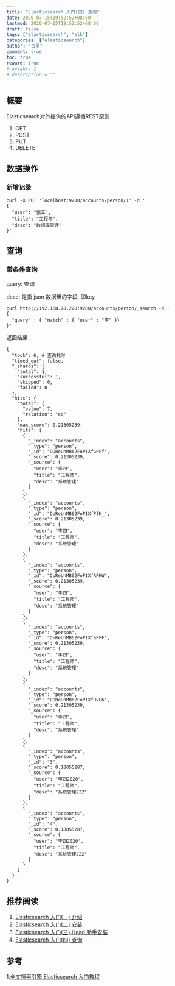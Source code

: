 ```yaml
---
title: "Elasticsearch 入门(四) 查询"
date: 2020-07-15T19:52:52+08:00
lastmod: 2020-07-15T19:52:52+08:00
draft: false
tags: ["elasticsearch", "elk"]
categories: ["elasticsearch"]
author: "百里"
comment: true
toc: true
reward: true
# weight: 1
# description = ""
---
```


## 概要

Elasticsearch对外提供的API遵循REST原则

1. GET
2. POST
3. PUT
4. DELETE

## 数据操作

### 新增记录

```
curl -X PUT 'localhost:9200/accounts/person/1' -d '
{
  "user": "张三",
  "title": "工程师",
  "desc": "数据库管理"
}' 
```
## 查询
### 带条件查询

query: 查询

desc: 是指 json 数据里的字段, 即key

```
curl http://192.168.70.220:9200/accounts/person/_search -d '
{
  "query" : { "match" : { "user" : "李" }}
}'
```

返回结果

```
{
  "took": 6, # 查询耗时
  "timed_out": false,
  "_shards": {
    "total": 1,
    "successful": 1,
    "skipped": 0,
    "failed": 0
  },
  "hits": {
    "total": {
      "value": 7,
      "relation": "eq"
    },
    "max_score": 0.21305239,
    "hits": [
      {
        "_index": "accounts",
        "_type": "person",
        "_id": "DOReUnMB62FoPIXfGPFf",
        "_score": 0.21305239,
        "_source": {
          "user": "李四",
          "title": "工程师",
          "desc": "系统管理"
        }
      },
      {
        "_index": "accounts",
        "_type": "person",
        "_id": "DeReUnMB62FoPIXfPfH_",
        "_score": 0.21305239,
        "_source": {
          "user": "李四",
          "title": "工程师",
          "desc": "系统管理"
        }
      },
      {
        "_index": "accounts",
        "_type": "person",
        "_id": "DuReUnMB62FoPIXfRPHW",
        "_score": 0.21305239,
        "_source": {
          "user": "李四",
          "title": "工程师",
          "desc": "系统管理"
        }
      },
      {
        "_index": "accounts",
        "_type": "person",
        "_id": "D-ReUnMB62FoPIXfSPFF",
        "_score": 0.21305239,
        "_source": {
          "user": "李四",
          "title": "工程师",
          "desc": "系统管理"
        }
      },
      {
        "_index": "accounts",
        "_type": "person",
        "_id": "EOReUnMB62FoPIXfUvE6",
        "_score": 0.21305239,
        "_source": {
          "user": "李四",
          "title": "工程师",
          "desc": "系统管理"
        }
      },
      {
        "_index": "accounts",
        "_type": "person",
        "_id": "3",
        "_score": 0.18055287,
        "_source": {
          "user": "李四2020",
          "title": "工程师",
          "desc": "系统管理222"
        }
      },
      {
        "_index": "accounts",
        "_type": "person",
        "_id": "4",
        "_score": 0.18055287,
        "_source": {
          "user": "李四2020",
          "title": "工程师",
          "desc": "系统管理222"
        }
      }
    ]
  }
}
```



## 推荐阅读

1. [Elasticsearch 入门(一) 介绍](https://www.sgfoot.com/es-info.html)
2. [Elasticsearch 入门(二) 安装](https://www.sgfoot.com/es-install.html)
3. [Elasticsearch 入门(三) Head 助手安装](https://www.sgfoot.com/es-head.html)
4. [Elasticsearch 入门(四) 查询](https://www.sgfoot.com/es-search.html)

## 参考

1.[全文搜索引擎 Elasticsearch 入门教程](http://www.ruanyifeng.com/blog/2017/08/elasticsearch.html)